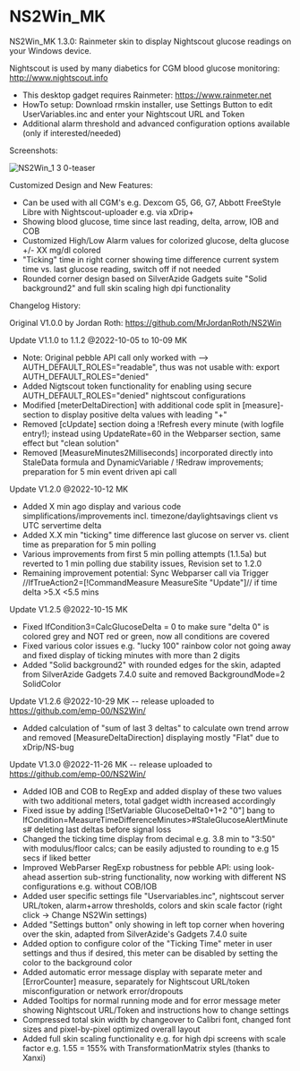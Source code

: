 # NS2Win_MK
 
 NS2Win_MK 1.3.0: Rainmeter skin to display Nightscout glucose readings on your Windows device.

Nightscout is used by many diabetics for CGM blood glucose monitoring: http://www.nightscout.info

- This desktop gadget requires Rainmeter: https://www.rainmeter.net
- HowTo setup: Download rmskin installer, use Settings Button to edit UserVariables.inc and enter your Nightscout URL and Token
- Additional alarm threshold and advanced configuration options available (only if interested/needed)

Screenshots:

![NS2Win_1 3 0-teaser](https://user-images.githubusercontent.com/60714349/204150482-2bc529da-d52c-4920-a354-eb144d1cb0ac.png)

Customized Design and New Features:

- Can be used with all CGM's e.g. Dexcom G5, G6, G7, Abbott FreeStyle Libre with Nightscout-uploader e.g. via xDrip+
- Showing blood glucose, time since last reading, delta, arrow, IOB and COB
- Customized High/Low Alarm values for colorized glucose, delta glucose +/- XX mg/dl colored
- "Ticking" time in right corner showing time difference current system time vs. last glucose reading, switch off if not needed
- Rounded corner design based on SilverAzide Gadgets suite "Solid background2" and full skin scaling high dpi functionality
 
Changelog History:

Original V1.0.0 by Jordan Roth: https://github.com/MrJordanRoth/NS2Win

Update V1.1.0 to 1.1.2 @2022-10-05 to 10-09 MK
- Note: Original pebble API call only worked with --> AUTH_DEFAULT_ROLES="readable", thus was not usable with: export AUTH_DEFAULT_ROLES="denied"
- Added Nigtscout token functionality for enabling using secure AUTH_DEFAULT_ROLES="denied" nightscout configurations
- Modified [meterDeltaDirection] with additional code split in [measure]-section to display positive delta values with leading "+"
- Removed [cUpdate] section doing a !Refresh every minute (with logfile entry!); instead using UpdateRate=60 in the Webparser section, same effect but "clean solution"
- Removed [MeasureMinutes2Milliseconds] incorporated directly into StaleData formula and DynamicVariable / !Redraw improvements; preparation for 5 min event driven api call

Update V1.2.0 @2022-10-12 MK
- Added X min ago display and various code simplifications/improvements incl. timezone/daylightsavings client vs UTC servertime delta
- Added X.X min "ticking" time difference last glucose on server vs. client time as preparation for 5 min polling
- Various improvements from first 5 min polling attempts (1.1.5a) but reverted to 1 min polling due stability issues, Revision set to 1.2.0
- Remaining improvement potential: Sync Webparser call via Trigger //IfTrueAction2=[!CommandMeasure MeasureSite "Update"]// if time delta >5.X <5.5 mins

Update V1.2.5 @2022-10-15 MK
- Fixed IfCondition3=CalcGlucoseDelta = 0 to make sure "delta 0" is colored grey and NOT red or green, now all conditions are covered
- Fixed various color issues e.g. "lucky 100" rainbow color not going away and fixed display of ticking minutes with more than 2 digits
- Added "Solid background2" with rounded edges for the skin, adapted from SilverAzide Gadgets 7.4.0 suite and removed BackgroundMode=2 SolidColor

Update V1.2.6 @2022-10-29 MK -- release uploaded to https://github.com/emp-00/NS2Win/
- Added calculation of "sum of last 3 deltas" to calculate own trend arrow and removed [MeasureDeltaDirection] displaying mostly "Flat" due to xDrip/NS-bug

Update V1.3.0 @2022-11-26 MK -- release uploaded to https://github.com/emp-00/NS2Win/
- Added IOB and COB to RegExp and added display of these two values with two additional meters, total gadget width increased accordingly
- Fixed issue by adding [!SetVariable GlucoseDelta0+1+2 "0"] bang to IfCondition=MeasureTimeDifferenceMinutes>#StaleGlucoseAlertMinutes# deleting last deltas before signal loss
- Changed the ticking time display from decimal e.g. 3.8 min to "3:50" with modulus/floor calcs; can be easily adjusted to rounding to e.g 15 secs if liked better
- Improved WebParser RegExp robustness for pebble API: using look-ahead assertion sub-string functionality, now working with different NS configurations e.g. without COB/IOB
- Added user specific settings file "Uservariables.inc", nightscout server URL/token, alarm+arrow thresholds, colors and skin scale factor (right click -> Change NS2Win settings)
- Added "Settings button" only showing in left top corner when hovering over the skin, adapted from SilverAzide's Gadgets 7.4.0 suite
- Added option to configure color of the "Ticking Time" meter in user settings and thus if desired, this meter can be disabled by setting the color to the background color
- Added automatic error message display with separate meter and [ErrorCounter] measure, separately for Nightscout URL/token misconfiguration or network error/dropouts
- Added Tooltips for normal running mode and for error message meter showing Nightscout URL/Token and instructions how to change settings
- Compressed total skin width by changeover to Calibri font, changed font sizes and pixel-by-pixel optimized overall layout
- Added full skin scaling functionality e.g. for high dpi screens with scale factor e.g. 1.55 = 155% with TransformationMatrix styles (thanks to Xanxi)
